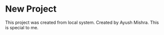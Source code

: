 # New Project 

This project was created from local system.
Created by Ayush Mishra.
This is special to me.